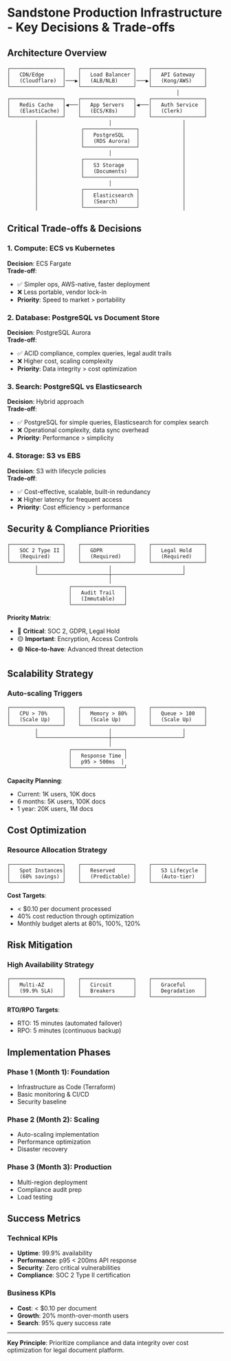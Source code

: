 # Sandstone Production Infrastructure - Key Decisions & Trade-offs

## Architecture Overview

```
┌─────────────────┐    ┌─────────────────┐    ┌─────────────────┐
│   CDN/Edge      │    │   Load Balancer │    │   API Gateway   │
│   (Cloudflare)  │───▶│   (ALB/NLB)     │───▶│   (Kong/AWS)    │
└─────────────────┘    └─────────────────┘    └─────────────────┘
                                                       │
┌─────────────────┐    ┌─────────────────┐    ┌─────────────────┐
│   Redis Cache   │◀───│   App Servers   │◀───│   Auth Service  │
│   (ElastiCache) │    │   (ECS/K8s)     │    │   (Clerk)       │
└─────────────────┘    └─────────────────┘    └─────────────────┘
         │                       │                       │
         │              ┌─────────────────┐              │
         │              │   PostgreSQL    │              │
         │              │   (RDS Aurora)  │              │
         │              └─────────────────┘              │
         │                       │                       │
         │              ┌─────────────────┐              │
         │              │   S3 Storage    │              │
         │              │   (Documents)   │              │
         │              └─────────────────┘              │
         │                       │                       │
         │              ┌─────────────────┐              │
         │              │   Elasticsearch │              │
         │              │   (Search)      │              │
         │              └─────────────────┘              │
```

## Critical Trade-offs & Decisions

### 1. Compute: ECS vs Kubernetes

**Decision**: ECS Fargate  
**Trade-off**:

- ✅ Simpler ops, AWS-native, faster deployment
- ❌ Less portable, vendor lock-in
- **Priority**: Speed to market > portability

### 2. Database: PostgreSQL vs Document Store

**Decision**: PostgreSQL Aurora  
**Trade-off**:

- ✅ ACID compliance, complex queries, legal audit trails
- ❌ Higher cost, scaling complexity
- **Priority**: Data integrity > cost optimization

### 3. Search: PostgreSQL vs Elasticsearch

**Decision**: Hybrid approach  
**Trade-off**:

- ✅ PostgreSQL for simple queries, Elasticsearch for complex search
- ❌ Operational complexity, data sync overhead
- **Priority**: Performance > simplicity

### 4. Storage: S3 vs EBS

**Decision**: S3 with lifecycle policies  
**Trade-off**:

- ✅ Cost-effective, scalable, built-in redundancy
- ❌ Higher latency for frequent access
- **Priority**: Cost efficiency > performance

## Security & Compliance Priorities

```
┌─────────────────┐    ┌─────────────────┐    ┌─────────────────┐
│   SOC 2 Type II │    │   GDPR          │    │   Legal Hold    │
│   (Required)    │    │   (Required)    │    │   (Required)    │
└─────────────────┘    └─────────────────┘    └─────────────────┘
         │                       │                       │
         └───────────────────────┼───────────────────────┘
                                 │
                    ┌─────────────────┐
                    │   Audit Trail   │
                    │   (Immutable)   │
                    └─────────────────┘
```

**Priority Matrix**:

- 🔴 **Critical**: SOC 2, GDPR, Legal Hold
- 🟡 **Important**: Encryption, Access Controls
- 🟢 **Nice-to-have**: Advanced threat detection

## Scalability Strategy

### Auto-scaling Triggers

```
┌─────────────────┐    ┌─────────────────┐    ┌─────────────────┐
│   CPU > 70%     │    │   Memory > 80%  │    │   Queue > 100   │
│   (Scale Up)    │    │   (Scale Up)    │    │   (Scale Up)    │
└─────────────────┘    └─────────────────┘    └─────────────────┘
         │                       │                       │
         └───────────────────────┼───────────────────────┘
                                 │
                    ┌─────────────────┐
                    │   Response Time │
                    │   p95 > 500ms  │
                    └─────────────────┘
```

**Capacity Planning**:

- Current: 1K users, 10K docs
- 6 months: 5K users, 100K docs
- 1 year: 20K users, 1M docs

## Cost Optimization

### Resource Allocation Strategy

```
┌─────────────────┐    ┌─────────────────┐    ┌─────────────────┐
│   Spot Instances│    │   Reserved      │    │   S3 Lifecycle  │
│   (60% savings) │    │   (Predictable) │    │   (Auto-tier)   │
└─────────────────┘    └─────────────────┘    └─────────────────┘
```

**Cost Targets**:

- < $0.10 per document processed
- 40% cost reduction through optimization
- Monthly budget alerts at 80%, 100%, 120%

## Risk Mitigation

### High Availability Strategy

```
┌─────────────────┐    ┌─────────────────┐    ┌─────────────────┐
│   Multi-AZ      │    │   Circuit       │    │   Graceful      │
│   (99.9% SLA)   │    │   Breakers      │    │   Degradation   │
└─────────────────┘    └─────────────────┘    └─────────────────┘
```

**RTO/RPO Targets**:

- RTO: 15 minutes (automated failover)
- RPO: 5 minutes (continuous backup)

## Implementation Phases

### Phase 1 (Month 1): Foundation

- Infrastructure as Code (Terraform)
- Basic monitoring & CI/CD
- Security baseline

### Phase 2 (Month 2): Scaling

- Auto-scaling implementation
- Performance optimization
- Disaster recovery

### Phase 3 (Month 3): Production

- Multi-region deployment
- Compliance audit prep
- Load testing

## Success Metrics

### Technical KPIs

- **Uptime**: 99.9% availability
- **Performance**: p95 < 200ms API response
- **Security**: Zero critical vulnerabilities
- **Compliance**: SOC 2 Type II certification

### Business KPIs

- **Cost**: < $0.10 per document
- **Growth**: 20% month-over-month users
- **Search**: 95% query success rate

---

**Key Principle**: Prioritize compliance and data integrity over cost optimization for legal document platform.
